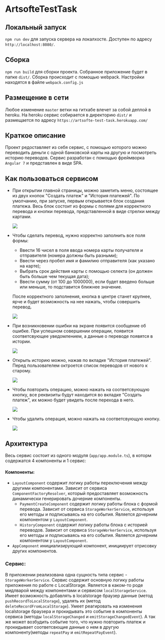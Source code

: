 # ArtsofteTestTask

## Локальный запуск

`npm run dev` для запуска сервера на локалхосте. Доступен по адресу `http://localhost:8080/`.

## Сборка

`npm run build` для сборки проекта. Собранное приложение будет в папке `dist/`. Сборка происходит с помощью webpack. Настройки находятся в файле `webpack.config.js`

## Размещение в сети

Любое изменение `master` ветки на гитхабе влечет за собой деплой в heroku. На heroku сервис собирается в директорию `dist/` и размещается по адресу `https://artsofte-test-task.herokuapp.com/`

## Краткое описание

Проект редоставляет из себя сервис, с помощью которого можно переводить деньги с одной банковской карты на другую и посмотреть историю переводов. Сервис разработан с помощью фреймворка `Angular 7` и представлен в виде SPA.

## Как пользоваться сервисом

* При открытии главной страницы, можно заметить меню, состоящее из двух кнопок "Создать платеж" и "История платежей". По умолчанию, при запуске, первым открывается блок создания платежа. Весь блок состоит из формы с полями для корректного перевода и кнопки перевода, представленной в виде стрелки между картами.

  ![](https://i.imgur.com/ZWOSlmg.png)

* Чтобы сделать перевод, нужно корректно заполнить все поля формы:
  * Ввести 16 чисел в поля ввода номера карты получателя и отправителя (номера должны быть разными);
  * Ввести через пробел имя и фамилию отправителя (как указано на карте);
  * Выбрать срок действия карты с помощью селекта (он должен быть больше чем текущая дата);
  * Ввести сумму (от 100 до 1000000), если будет введено больше или меньше, то подставится ближнее значение.

  После корректного заполнения, кнопка в центре станет крупнее, ярче и будет возможность на нее нажать, чтобы совершить перевод.

  ![](https://i.imgur.com/iFNmOsV.png)

* При возникновении ошибки на экране появится сообщение об ошибке. При успешном совершении операции, появится соответсвующее уведомлением, а данные о переводе появятся в истории.

  ![](https://i.imgur.com/17WLvZm.png)

* Открыть историю можно, нажав по вкладке "История платежей". Перед пользователем октроется список переводов от нового к старому.

  ![](https://i.imgur.com/JDfBtiR.png)

* Чтобы повторить операцию, можно нажать на соответсвующую кнопку, все реквизиты будут находится во вкладке "Создать платеж", их можно будет увидеть после перехода в него.

  ![](https://i.imgur.com/ZufmI8J.gif)

* Чтобы удалить операция, можно нажать на соответсвующую кнопку.

  ![](https://i.imgur.com/nK06cGM.gif)


## Архитектура

Весь сервис состоит из одного модуля (`app/app.module.ts`), в которм содержатся 4 компоненты и 1 сервис:

#### Компоненты:

* `LayoutComponent` содержит логику работы переключения между другими компонентами. Зависит от сервиса `ComponentFactoryResolver`, который предоставляет возможность динамически генерировать дочерние компоненты.
  * `PaymentCreateComponent` содержит логику работы блока с формой перевода. Зависит от сервиса `StorageWorkerService`, используя его методы и подписываясь на его события. Является дочерним компонентом у `LayoutComponent`.
  * `HistoryComponent` содержит логику работы блока с историей переводов. Зависит от сервиса `StorageWorkerService`, используя его методы и подписываясь на его события. Является дочерним компонентом у `LayoutComponent`.
* `AppComponent` инициализирующий компонент, инициирует отрисовку других компонентов.

### Сервис:

В приложении реализована одна сущность типа сервис - `StorageWorkerService`. Сервис содержит основную логику работы приложения по работе с LocalStorage. Является в каком-то роде мидлварой между компонентами и сервисом `localStorageService`. Имеет возможность добавлять в localstorage браузер данные (метод `pushRecordToLocalStorage`), удалять их (метод `deleteRecordFromLocalStorage`). Умеет реагировать на изменения localstorage браузера и прокидывать это событие в компоненты сервиса (методы `localStorageChanged` и `emitStorageChangedEvent`). А так же может возбудить событие того, что нужно повторить платеж и прокидывает соответсвющие данные о нем в другую компоненту(методы `repeatPay` и `emitRepeatPayEvent`).
